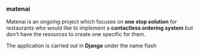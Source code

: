 ### matenai

Matenai is an ongoing project which focuses on **one stop solution** for restaurants who would like to implement a **contactless ordering system** but don't have the resources to create one specific for them.

The application is carried out in **Django** under the name flash
